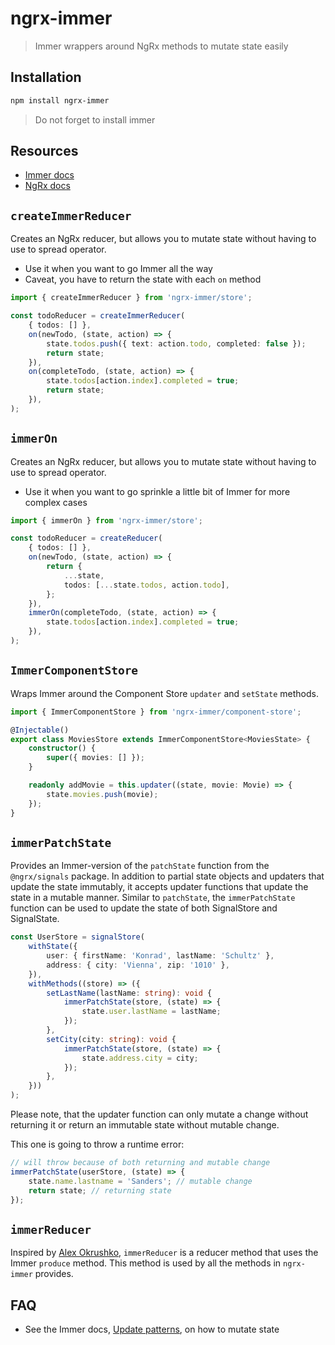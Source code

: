 # ngrx-immer

> Immer wrappers around NgRx methods to mutate state easily

## Installation

```bash
npm install ngrx-immer
```

> Do not forget to install immer

## Resources

- [Immer docs](https://immerjs.github.io/immer/)
- [NgRx docs](https://ngrx.io/docs/)

## `createImmerReducer`

Creates an NgRx reducer, but allows you to mutate state without having to use to spread operator.

- Use it when you want to go Immer all the way
- Caveat, you have to return the state with each `on` method

```ts
import { createImmerReducer } from 'ngrx-immer/store';

const todoReducer = createImmerReducer(
	{ todos: [] },
	on(newTodo, (state, action) => {
		state.todos.push({ text: action.todo, completed: false });
		return state;
	}),
	on(completeTodo, (state, action) => {
		state.todos[action.index].completed = true;
		return state;
	}),
);
```

## `immerOn`

Creates an NgRx reducer, but allows you to mutate state without having to use to spread operator.

- Use it when you want to go sprinkle a little bit of Immer for more complex cases

```ts
import { immerOn } from 'ngrx-immer/store';

const todoReducer = createReducer(
	{ todos: [] },
	on(newTodo, (state, action) => {
		return {
			...state,
			todos: [...state.todos, action.todo],
		};
	}),
	immerOn(completeTodo, (state, action) => {
		state.todos[action.index].completed = true;
	}),
);
```

## `ImmerComponentStore`

Wraps Immer around the Component Store `updater` and `setState` methods.

```ts
import { ImmerComponentStore } from 'ngrx-immer/component-store';

@Injectable()
export class MoviesStore extends ImmerComponentStore<MoviesState> {
	constructor() {
		super({ movies: [] });
	}

	readonly addMovie = this.updater((state, movie: Movie) => {
		state.movies.push(movie);
	});
}
```

## `immerPatchState`

Provides an Immer-version of the `patchState` function from the `@ngrx/signals` package. In addition to partial state objects and updaters that update the state immutably, it accepts updater functions that update the state in a mutable manner. Similar to `patchState`, the `immerPatchState` function can be used to update the state of both SignalStore and SignalState.

```ts
const UserStore = signalStore(
	withState({
		user: { firstName: 'Konrad', lastName: 'Schultz' },
		address: { city: 'Vienna', zip: '1010' },
	}),
	withMethods((store) => ({
		setLastName(lastName: string): void {
			immerPatchState(store, (state) => {
				state.user.lastName = lastName;
			});
		},
		setCity(city: string): void {
			immerPatchState(store, (state) => {
				state.address.city = city;
			});
		},
	}))
);
```

Please note, that the updater function can only mutate a change without returning it or return an immutable 
state without mutable change.

This one is going to throw a runtime error:

```ts
// will throw because of both returning and mutable change
immerPatchState(userStore, (state) => {
	state.name.lastname = 'Sanders'; // mutable change
	return state; // returning state
});
```

## `immerReducer`

Inspired by [Alex Okrushko](https://twitter.com/alexokrushko), `immerReducer` is a reducer method that uses the Immer `produce` method.
This method is used by all the methods in `ngrx-immer` provides.

## FAQ

- See the Immer docs, [Update patterns](https://immerjs.github.io/immer/docs/update-patterns), on how to mutate state
